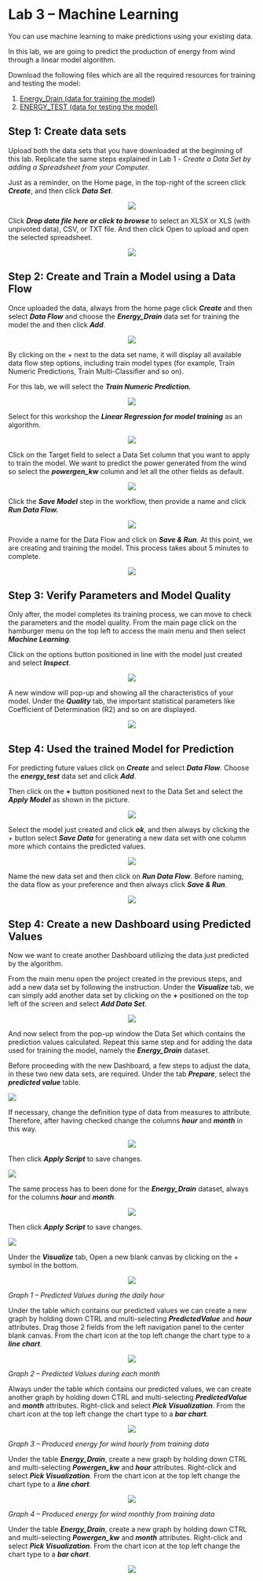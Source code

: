 # Lab 3 – Machine Learning

You can use machine learning to make predictions using your existing data.

In this lab, we are going to predict the production of energy from wind through a linear model algorithm. 

Download the following files which are all the required resources for training and testing the model:

1. [Energy_Drain (data for training the model)](https://objectstorage.uk-london-1.oraclecloud.com/p/38ybH7s_yutw1_XLVSI2wYYvK8Pk6RA9llI90AIXB10/n/odca/b/OAC_Workshop/o/Energy_Drain.xlsx)
2. [ENERGY_TEST (data for testing the model)](https://objectstorage.uk-london-1.oraclecloud.com/p/VAtIaDP5uM7j090s5qxcb2EGxbZSJBcAYFs7JBTa8DY/n/odca/b/OAC_Workshop/o/energy_test.xlsx)

## Step 1: Create data sets

Upload both the data sets that you have downloaded at the beginning of this lab. Replicate the same steps explained in Lab 1 - _Create a Data Set by adding a Spreadsheet from your Computer._

Just as a reminder, on the Home page, in the top-right of the screen click _**Create**_, and then click _**Data Set**_.

<div style="text-align:center"><img src="./images/lab3_image2.png" /></div>

Click _**Drop data file here or click to browse**_ to select an XLSX or XLS (with unpivoted data), CSV, or TXT file. And then click Open to upload and open the selected spreadsheet.

<div style="text-align:center"><img src="./images/lab3_image3.png" /></div>


## Step 2: Create and Train a Model using a Data Flow

Once uploaded the data, always from the home page click _**Create**_ and then select _**Data Flow**_ and choose the _**Energy_Drain**_ data set for training the model the and then click _**Add**_.

<div style="text-align:center"><img src="./images/lab3_image4.png" /></div>

By clicking on the + next to the data set name, it will display all available data flow step options, including train model types (for example, Train Numeric Predictions, Train Multi-Classifier and so on). 

For this lab, we will select the _**Train Numeric Prediction.**_

<div style="text-align:center"><img src="./images/lab3_image5.png" /></div>

Select for this workshop the _**Linear Regression for model training**_ as an algorithm.

<div style="text-align:center"><img src="./images/lab3_image6.png" /></div>

Click on the Target field to select a Data Set column that you want to apply to train the model.
We want to predict the power generated from the wind so select the _**powergen_kw**_ column and let all the other fields as default.

<div style="text-align:center"><img src="./images/lab3_image7.png" /></div>

Click the _**Save Model**_ step in the workflow, then provide a name and click _**Run Data Flow.**_

<div style="text-align:center"><img src="./images/lab3_image8.png" /></div>

Provide a name for the Data Flow and click on _**Save & Run**_. At this point, we are creating and training the model. This process takes about 5 minutes to complete.

<div style="text-align:center"><img src="./images/lab3_image9.png" /></div>

## Step 3: Verify Parameters and Model Quality

Only after, the model completes its training process, we can move to check the parameters and the model quality. From the main page click on the hamburger menu on the top left to access the main menu and then select _**Machine Learning**._

Click on the options button positioned in line with the model just created and select _**Inspect**_.

<div style="text-align:center"><img src="./images/lab3_image10.png" /></div>

A new window will pop-up and showing all the characteristics of your model. Under the _**Quality**_ tab, the important statistical parameters like Coefficient of Determination (R2) and so on are displayed.

<div style="text-align:center"><img src="./images/lab3_image11.png" /></div>

## Step 4: Used the trained Model for Prediction

For predicting future values click on _**Create**_ and select _**Data Flow**_.
Choose the _**energy_test**_ data set and click _**Add**_.

Then click on the **+** button positioned next to the Data Set and select the _**Apply Model**_ as shown in the picture.

<div style="text-align:center"><img src="./images/lab3_image12.png" /></div>

Select the model just created and click _**ok**_, and then always by clicking the + button select _**Save Data**_ for generating a new data set with one column more which contains the predicted values.

<div style="text-align:center"><img src="./images/lab3_image13.png" /></div>

Name the new data set and then click on _**Run Data Flow**_. Before naming, the data flow as your preference and then always click _**Save & Run**_.

<div style="text-align:center"><img src="./images/lab3_image14.png" /></div>

## Step 4: Create a new Dashboard using Predicted Values

Now we want to create another Dashboard utilizing the data just predicted by the algorithm.

From the main menu open the project created in the previous steps, and add a new data set by following the instruction. Under the _**Visualize**_ tab, we can simply add another data set by clicking on the **+** positioned on the top left of the screen and select _**Add Data Set**_.

<div style="text-align:center"><img src="./images/lab3_image15.png" /></div>

And now select from the pop-up window the Data Set which contains the prediction values calculated. Repeat this same step and for adding the data used for training the model, namely the _**Energy_Drain**_ dataset.

Before proceeding with the new Dashboard, a few steps to adjust the data, in these two new data sets, are required. Under the tab _**Prepare**_,  select the _**predicted value**_ table.

![](./images/lab3_image15_2.png)

If necessary, change the definition type of data from measures to attribute.
Therefore, after having checked change the columns _**hour**_ and _**month**_ in this way.

<div style="text-align:center"><img src="./images/lab3_image16.png" /></div>

Then click _**Apply Script**_ to save changes.

![](./images/lab3_image15_3.png)


The same process has to been done for the _**Energy_Drain**_ dataset, always for the columns _**hour**_ and _**month**_.

<div style="text-align:center"><img src="./images/lab3_image17.png" /></div>

Then click _**Apply Script**_ to save changes.

![](./images/lab3_image16-2.png)

Under the _**Visualize**_ tab, Open a new blank canvas by clicking on the + symbol in the bottom.

<div style="text-align:center"><img src="./images/lab3_image18.png" /></div>

_Graph 1 – Predicted Values during the daily hour_

Under the table which contains our predicted values we can create a new graph by holding down CTRL and multi-selecting _**PredictedValue**_ and _**hour**_ attributes. Drag those 2 fields from the left navigation panel to the center blank canvas. From the chart icon at the top left change the chart type to a _**line chart**_. 

<div style="text-align:center"><img src="./images/lab3_image19.png" /></div>

_Graph 2 – Predicted Values during each month_

Always under the table which contains our predicted values, we can create another graph by holding down CTRL and multi-selecting _**PredictedValue**_ and _**month**_ attributes. Right-click and select _**Pick Visualization**_. From the chart icon at the top left change the chart type to a _**bar chart**_. 

<div style="text-align:center"><img src="./images/lab3_image20.png" /></div>

_Graph 3 – Produced energy for wind hourly from training data_

Under the table _**Energy_Drain**_, create a new graph by holding down CTRL and multi-selecting _**Powergen_kw**_ and _**hour**_ attributes. Right-click and select _**Pick Visualization**_. From the chart icon at the top left change the chart type to a _**line chart**_. 

<div style="text-align:center"><img src="./images/lab3_image21.png" /></div>

_Graph 4 – Produced energy for wind monthly from training data_

Under the table _**Energy_Drain**_, create a new graph by holding down CTRL and multi-selecting _**Powergen_kw**_ and _**month**_ attributes. Right-click and select _**Pick Visualization**_. From the chart icon at the top left change the chart type to a _**bar chart**_. 

<div style="text-align:center"><img src="./images/lab3_image22.png" /></div>